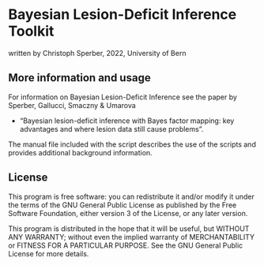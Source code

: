# Bayesian Lesion-Deficit Inference Toolkit
written by Christoph Sperber, 2022, University of Bern


## More information and usage
For information on Bayesian Lesion-Deficit Inference see the paper by Sperber, Gallucci, Smaczny & Umarova 
- “Bayesian lesion-deficit inference with Bayes factor mapping: key advantages and where lesion data still cause problems”.

The manual file included with the script describes the use of the scripts and provides additional background information. 

## License

This program is free software: you can redistribute it and/or modify
it under the terms of the GNU General Public License as published by
the Free Software Foundation, either version 3 of the License, or
any later version.

This program is distributed in the hope that it will be useful,
but WITHOUT ANY WARRANTY; without even the implied warranty of
MERCHANTABILITY or FITNESS FOR A PARTICULAR PURPOSE.  See the
GNU General Public License for more details.
